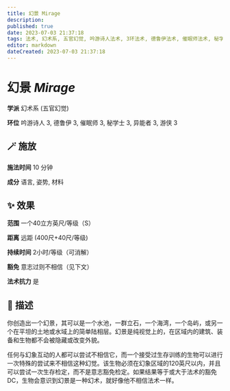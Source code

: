 ```yaml
---
title: 幻景 Mirage
description: 
published: true
date: 2023-07-03 21:37:18
tags: 法术, 幻术系, 五官幻觉, 吟游诗人法术, 3环法术, 德鲁伊法术, 催眠师法术, 秘学士法术, 异能者法术, 游侠法术
editor: markdown
dateCreated: 2023-07-03 21:37:18
---
```


# **幻景** *Mirage*

**学派** 幻术系 (五官幻觉) 

**环位** 吟游诗人 3, 德鲁伊 3, 催眠师 3, 秘学士 3, 异能者 3, 游侠 3

## 🪄 施放

**施法时间** 10 分钟

**成分** 语言, 姿势, 材料

## ✨ 效果  

**范围** 一个40立方英尺/等级（S）

**距离** 远距 (400尺+40尺/等级)  

**持续时间** 2小时/等级（可消解） 

**豁免** 意志过则不相信（见下文）

**法术抗力** 是

## 📖 描述

你创造出一个幻景，其可以是一个水池，一群立石，一个海湾，一个岛屿，或另一个在平坦的土地或水域上的简单陆相层。幻景是纯视觉上的，在区域内的建筑、装备和生物都不会被隐藏或改变外貌。

任何与幻象互动的人都可以尝试不相信它，而一个接受过生存训练的生物可以进行一次特殊的尝试来不相信这种幻觉。该生物必须在幻象区域的120英尺以内，并且可以尝试一次生存检定，而不是意志豁免检定。如果结果等于或大于法术的豁免DC，生物会意识到幻景是一种幻术，就好像他不相信法术一样。
    